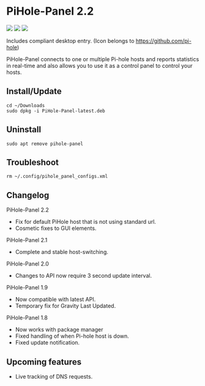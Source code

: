 # PiHole-Panel 2.2

![](https://raw.githubusercontent.com/daleosm/PiHole-Panel/master/main_window.png)
![](https://raw.githubusercontent.com/daleosm/PiHole-Panel/master/setup.png)
![](https://raw.githubusercontent.com/daleosm/PiHole-Panel/master/setup_done.png)

Includes compliant desktop entry. (Icon belongs to https://github.com/pi-hole)

PiHole-Panel connects to one or multiple Pi-hole hosts and reports statistics in real-time and also allows you to use it as a control panel to control your hosts.

## Install/Update
```
cd ~/Downloads
sudo dpkg -i PiHole-Panel-latest.deb
```

## Uninstall
```
sudo apt remove pihole-panel
```

## Troubleshoot
```
rm ~/.config/pihole_panel_configs.xml
```

## Changelog
PiHole-Panel 2.2
- Fix for default PiHole host that is not using standard url.
- Cosmetic fixes to GUI elements.

PiHole-Panel 2.1
- Complete and stable host-switching.

PiHole-Panel 2.0
- Changes to API now require 3 second update interval.

PiHole-Panel 1.9
- Now compatible with latest API.
- Temporary fix for Gravity Last Updated.

PiHole-Panel 1.8
- Now works with package manager
- Fixed handling of when Pi-hole host is down.
- Fixed update notification.

## Upcoming features
  - Live tracking of DNS requests.

